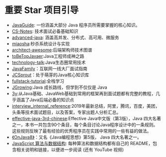 # 重要 Star 项目引导
- [JavaGuide](https://github.com/Snailclimb/JavaGuide): 一份涵盖大部分 Java 程序员所需要掌握的核心知识。
- [CS-Notes](https://github.com/CyC2018/CS-Notes): 技术面试必备基础知识
- [advanced-java](https://github.com/doocs/advanced-java): 涵盖高并发、分布式、高可用、微服务
- [miaosha](https://github.com/qiurunze123/miaosha):秒杀系统设计与实现
- [architect-awesome](https://github.com/xingshaocheng/architect-awesome):后端架构师技术图谱
- [toBeTopJavaer](https://github.com/hollischuang/toBeTopJavaer):Java工程师成神之路
- [technology-talk](https://github.com/aalansehaiyang/technology-talk):Java生态圈常用技术
- [JavaFamily](https://github.com/AobingJava/JavaFamily)：互联网一线大厂面试指南
- [JCSprout](https://github.com/crossoverJie/JCSprout)：处于萌芽的Java核心知识库
- [fullstack-tutorial](https://github.com/frank-lam/fullstack-tutorial):全栈学习
- [JGrowing](https://github.com/crossoverJie/JCSprout):Java 成长路线，但学到不仅仅是 Java
- [3y](https://github.com/ZhongFuCheng3y/3y):从Java基础、JavaWeb基础到常用的框架再到面试题都有完整的教程，几乎涵盖了Java后端必备的知识点
- [interview_internal_reference](https://github.com/0voice/interview_internal_reference):2019年最新总结，阿里，腾讯，百度，美团，头条等技术面试题目，以及答案，专家出题人分析汇总。
- [effective-java-3rd-chinese](https://github.com/sjsdfg/effective-java-3rd-chinese):Effective Java中文版（第3版），Java 四大名著之一，本书一共包含90个条目，每个条目讨论Java程序设计中的一条规则。这些规则反映了最有经验的优秀程序员在实践中常用的一些有益的做法。
- [《OnJava8》](https://github.com/LingCoder/OnJava8)：又名《Java编程思想》第5版， Java 四大名著之一。
- [JavaScript 算法与数据结构](https://github.com/trekhleb/javascript-algorithms): 每种算法和数据结构都有自己的 README，包含相关说明和链接，以便进一步阅读 (还有 YouTube 视频) 
